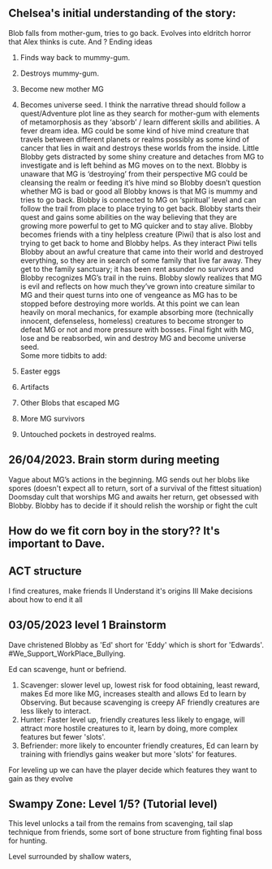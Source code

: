 ## Chelsea's initial understanding of the story:
Blob falls from mother-gum, tries to go back. Evolves into eldritch horror that Alex thinks is cute. 
And ?
Ending ideas
1.	Finds way back to mummy-gum.
2.	Destroys mummy-gum.
3.	Become new mother MG
4.	Becomes universe seed.
I think the narrative thread should follow a quest/Adventure plot line as they search for mother-gum with elements of metamorphosis as they ‘absorb’ / learn different skills and abilities. 
A fever dream idea. 
MG could be some kind of hive mind creature that travels between different planets or realms possibly as some kind of cancer that lies in wait and destroys these worlds from the inside. Little Blobby gets distracted by some shiny creature and detaches from MG to investigate and is left behind as MG moves on to the next. Blobby is unaware that MG is ‘destroying’ from their perspective MG could be cleansing the realm or feeding it’s hive mind so Blobby doesn’t question whether MG is bad or good all Blobby knows is that MG is mummy and tries to go back.
Blobby is connected to MG on ‘spiritual’ level and can follow the trail from place to place trying to get back. Blobby starts their quest and gains some abilities on the way believing that they are growing more powerful to get to MG quicker and to stay alive. Blobby becomes friends with a tiny helpless creature (Piwi) that is also lost and trying to get back to home and Blobby helps.  As they interact Piwi tells Blobby about an awful creature that came into their world and destroyed everything, so they are in search of some family that live far away. 
They get to the family sanctuary; it has been rent asunder no survivors and Blobby recognizes MG’s trail in the ruins. Blobby slowly realizes that MG is evil and reflects on how much they’ve grown into creature similar to MG and their quest turns into one of vengeance as MG has to be stopped before destroying more worlds. At this point we can lean heavily on moral mechanics, for example absorbing more (technically innocent, defenseless, homeless) creatures to become stronger to defeat MG or not and more pressure with bosses. 
Final fight with MG, lose and be reabsorbed, win and destroy MG and become universe seed.	
Some more tidbits to add:

1.	Easter eggs
2.	Artifacts
3.	Other Blobs that escaped MG
4.	More MG survivors
5.	Untouched pockets in destroyed realms.

## 26/04/2023. Brain storm during meeting
Vague about MG’s actions in the beginning.
MG sends out her blobs like spores (doesn't expect all to return, sort of a survival of the fittest situation)
Doomsday cult that worships MG and awaits her return, get obsessed with Blobby. Blobby has to decide if it should relish the worship or fight the cult

## How do we fit corn boy in the story?? It's important to Dave.

## ACT structure
I find creatures, make friends
II  Understand it's origins
III  Make decisions about how to end it all 


## 03/05/2023 level 1 Brainstorm

Dave christened Blobby as 'Ed' short for 'Eddy' which is short for 'Edwards'. #We_Support_WorkPlace_Bullying.

Ed can scavenge, hunt or befriend.
1. Scavenger: slower level up, lowest risk for food obtaining, least reward, makes Ed more like MG, increases stealth and allows Ed to learn by Observing. But because scavenging is creepy AF friendly creatures are less likely to interact.
2. Hunter: Faster level up, friendly creatures less likely to engage, will attract more hostile creatures to it, learn by doing, more complex features but fewer 'slots'.
3. Befriender: more likely to encounter friendly creatures, Ed can learn by training with friendlys gains weaker but more 'slots' for features.

For leveling up we can have the player decide which features they want to gain as they evolve

## Swampy Zone: Level 1/5? (Tutorial level)
This level unlocks a tail from the remains from scavenging, tail slap technique from friends, some sort of bone structure from fighting final boss for hunting.

Level surrounded by shallow waters, 


